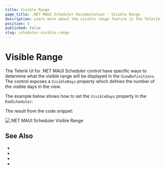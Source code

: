 ```yaml
---
title: Visible Range
page_title: .NET MAUI Scheduler Documentation - Visible Range
description: Learn more about the visible range feature in the Telerik UI for .NET MAUI Scheduler control.
position: 5
published: False
slug: scheduler-visible-range
---
```


# Visible Range

The Telerik UI for .NET MAUI Scheduler control have specific ways to determine what the visible range will be displayed in the `ViewDefinitions`. The control exposes a `VisibleDays` property which defines the number of the visible days in the view. 

The example below shows how to set the `VisibleDays` property in the `RadScheduler`:

 <snippet id='' />


The result from the code snippet:

![.NET MAUI Scheduler Visible Range](images/)


## See Also

- 
- 
- 
- 